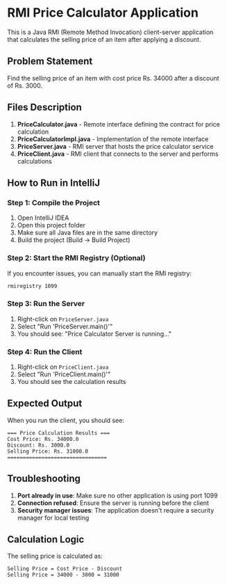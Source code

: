 # RMI Price Calculator Application

This is a Java RMI (Remote Method Invocation) client-server application that calculates the selling price of an item after applying a discount.

## Problem Statement
Find the selling price of an item with cost price Rs. 34000 after a discount of Rs. 3000.

## Files Description

1. **PriceCalculator.java** - Remote interface defining the contract for price calculation
2. **PriceCalculatorImpl.java** - Implementation of the remote interface
3. **PriceServer.java** - RMI server that hosts the price calculator service
4. **PriceClient.java** - RMI client that connects to the server and performs calculations

## How to Run in IntelliJ

### Step 1: Compile the Project
1. Open IntelliJ IDEA
2. Open this project folder
3. Make sure all Java files are in the same directory
4. Build the project (Build → Build Project)

### Step 2: Start the RMI Registry (Optional)
If you encounter issues, you can manually start the RMI registry:
```bash
rmiregistry 1099
```

### Step 3: Run the Server
1. Right-click on `PriceServer.java`
2. Select "Run 'PriceServer.main()'"
3. You should see: "Price Calculator Server is running..."

### Step 4: Run the Client
1. Right-click on `PriceClient.java`
2. Select "Run 'PriceClient.main()'"
3. You should see the calculation results

## Expected Output

When you run the client, you should see:
```
=== Price Calculation Results ===
Cost Price: Rs. 34000.0
Discount: Rs. 3000.0
Selling Price: Rs. 31000.0
================================
```

## Troubleshooting

1. **Port already in use**: Make sure no other application is using port 1099
2. **Connection refused**: Ensure the server is running before the client
3. **Security manager issues**: The application doesn't require a security manager for local testing

## Calculation Logic

The selling price is calculated as:
```
Selling Price = Cost Price - Discount
Selling Price = 34000 - 3000 = 31000
``` 